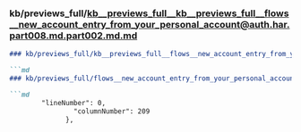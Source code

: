 ### kb/previews_full/kb__previews_full__kb__previews_full__flows__new_account_entry_from_your_personal_account@auth.har.part008.md.part002.md.md

```md
### kb/previews_full/kb__previews_full__flows__new_account_entry_from_your_personal_account@auth.har.part008.md.part002.md

```md
### kb/previews_full/flows__new_account_entry_from_your_personal_account@auth.har.part008.md (part 002)

```md
        "lineNumber": 0,
                "columnNumber": 209
              },
     
```

```

```

```
